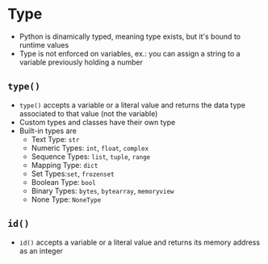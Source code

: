 # Type
- Python is dinamically typed, meaning type exists, but it's bound to runtime values
- Type is not enforced on variables, ex.: you can assign a string to a variable previously holding a number

## `type()`
- `type()` accepts a variable or a literal value and returns the data type associated to that value (not the variable)
- Custom types and classes have their own type
- Built-in types are
  - Text Type: `str`
  - Numeric Types: `int`, `float`, `complex`
  - Sequence Types:	`list`, `tuple`, `range`
  - Mapping Type:	`dict`
  - Set Types:`set`, `frozenset`
  - Boolean Type:	`bool`
  - Binary Types:	`bytes`, `bytearray`, `memoryview`
  - None Type: `NoneType`

## `id()`
- `id()` accepts a variable or a literal value and returns its memory address as an integer
